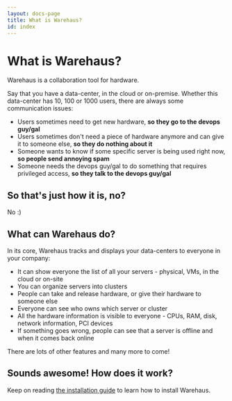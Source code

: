 ```yaml
---
layout: docs-page
title: What is Warehaus?
id: index
---
```


# What is Warehaus?

Warehaus is a collaboration tool for hardware.

Say that you have a data-center, in the cloud or on-premise. Whether this data-center has 10, 100 or 1000 users, there are always some communication issues:

* Users sometimes need to get new hardware, **so they go to the devops guy/gal**
* Users sometimes don't need a piece of hardware anymore and can give it to someone else, **so they do nothing about it**
* Someone wants to know if some specific server is being used right now, **so people send annoying spam**
* Someone needs the devops guy/gal to do something that requires privileged access, **so they talk to the devops guy/gal**

## So that's just how it is, no?

No :)

## What can Warehaus do?

In its core, Warehaus tracks and displays your data-centers to everyone in your company:

* It can show everyone the list of all your servers - physical, VMs, in the cloud or on-site
* You can organize servers into clusters
* People can take and release hardware, or give their hardware to someone else
* Everyone can see who owns which server or cluster
* All the hardware information is visible to everyone - CPUs, RAM, disk, network information, PCI devices
* If something goes wrong, people can see that a server is offline and when it comes back online

There are lots of other features and many more to come!

## Sounds awesome! How does it work?

Keep on reading [the installation guide](using/install.md) to learn how to install Warehaus.
